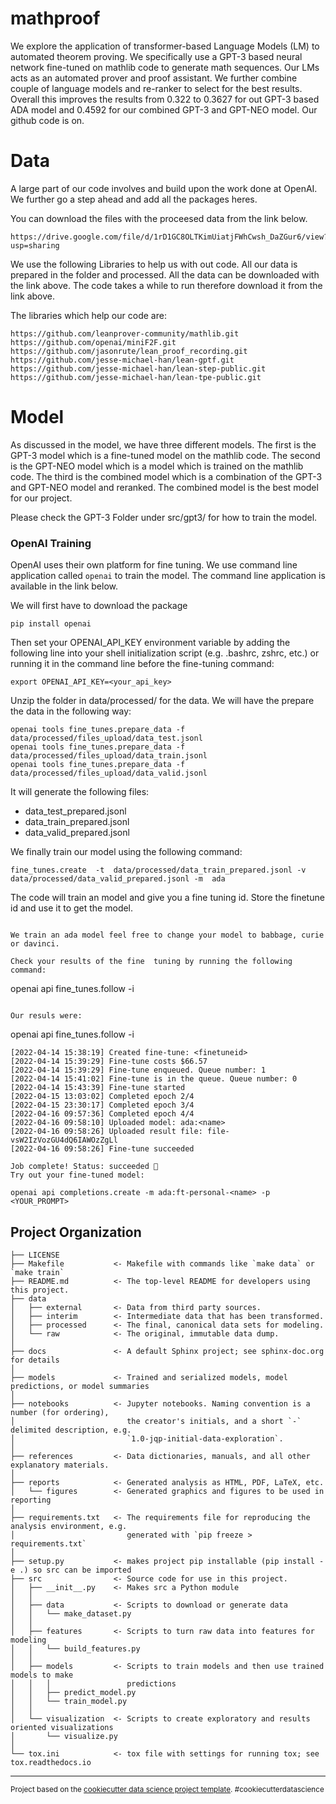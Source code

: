 mathproof
==============================

We explore the application of transformer-based Language Models (LM) to automated theorem proving. We specifically use a GPT-3 based neural network fine-tuned on mathlib code to generate math sequences. Our LMs acts as an automated prover and proof assistant. We further combine couple of language models and re-ranker to select for the best results. Overall this improves the results from 0.322 to 0.3627 for out GPT-3 based ADA model and 0.4592 for our combined GPT-3 and GPT-NEO model. Our github code is on.

# Data


A large part of our code involves and build upon the work done at OpenAI. We further go a  step ahead and add all the packages heres. 

You can download the files with the proceesed data from the link below.

```
https://drive.google.com/file/d/1rD1GC8OLTKimUiatjFWhCwsh_DaZGur6/view?usp=sharing
```

We use the following Libraries to help us with out code. All our data is prepared in the  folder and processed. All the data can be downloaded with the link above. The code takes a while to run therefore download it from the link above.

The libraries which help our code are:
```
https://github.com/leanprover-community/mathlib.git
https://github.com/openai/miniF2F.git
https://github.com/jasonrute/lean_proof_recording.git
https://github.com/jesse-michael-han/lean-gptf.git
https://github.com/jesse-michael-han/lean-step-public.git
https://github.com/jesse-michael-han/lean-tpe-public.git
```


# Model

As discussed in the model, we have three different models. The first is the GPT-3 model which is a fine-tuned model on the mathlib code. The second is the GPT-NEO model which is a model which is trained on the mathlib code. The third is the combined model which is a combination of the GPT-3 and GPT-NEO model and reranked. The combined model is the best model for our project. 

Please check the GPT-3 Folder under src/gpt3/ for how to train the model.




### OpenAI Training 


OpenAI uses their own platform for fine tuning. We use command line application called `openai` to train the model. The command line application is available in the link below.


We will first have to download the package
```
pip install openai
```

Then set your OPENAI_API_KEY environment variable by adding the following line into your shell initialization script (e.g. .bashrc, zshrc, etc.) or running it in the command line before the fine-tuning command:
```
export OPENAI_API_KEY=<your_api_key>
```


Unzip the folder in data/processed/ for the data. We will have the prepare the data in the following way:
```
openai tools fine_tunes.prepare_data -f data/processed/files_upload/data_test.jsonl
openai tools fine_tunes.prepare_data -f data/processed/files_upload/data_train.jsonl
openai tools fine_tunes.prepare_data -f data/processed/files_upload/data_valid.jsonl
```

It will generate the following files:
* data_test_prepared.jsonl
* data_train_prepared.jsonl
* data_valid_prepared.jsonl


We finally train our model using the following command:
```
fine_tunes.create  -t  data/processed/data_train_prepared.jsonl -v data/processed/data_valid_prepared.jsonl -m  ada 
```
The code will train an model and give you a fine tuning id. Store the finetune id and use it to get the model.
```

We train an ada model feel free to change your model to babbage, curie or davinci.

Check your results of the fine  tuning by running the following command:
```
openai api fine_tunes.follow -i <finetuneid>
```

Our resuls were:

```
openai api fine_tunes.follow -i <finetuneid>
```
[2022-04-14 15:38:19] Created fine-tune: <finetuneid>
[2022-04-14 15:39:29] Fine-tune costs $66.57
[2022-04-14 15:39:29] Fine-tune enqueued. Queue number: 1
[2022-04-14 15:41:02] Fine-tune is in the queue. Queue number: 0
[2022-04-14 15:43:39] Fine-tune started
[2022-04-15 13:03:02] Completed epoch 2/4
[2022-04-15 23:30:17] Completed epoch 3/4
[2022-04-16 09:57:36] Completed epoch 4/4
[2022-04-16 09:58:10] Uploaded model: ada:<name>
[2022-04-16 09:58:26] Uploaded result file: file-vsW2IzVozGU4dQ6IAWOzZgLl
[2022-04-16 09:58:26] Fine-tune succeeded

Job complete! Status: succeeded 🎉
Try out your fine-tuned model:

openai api completions.create -m ada:ft-personal-<name> -p <YOUR_PROMPT>
```


Project Organization
------------

    ├── LICENSE
    ├── Makefile           <- Makefile with commands like `make data` or `make train`
    ├── README.md          <- The top-level README for developers using this project.
    ├── data
    │   ├── external       <- Data from third party sources.
    │   ├── interim        <- Intermediate data that has been transformed.
    │   ├── processed      <- The final, canonical data sets for modeling.
    │   └── raw            <- The original, immutable data dump.
    │
    ├── docs               <- A default Sphinx project; see sphinx-doc.org for details
    │
    ├── models             <- Trained and serialized models, model predictions, or model summaries
    │
    ├── notebooks          <- Jupyter notebooks. Naming convention is a number (for ordering),
    │                         the creator's initials, and a short `-` delimited description, e.g.
    │                         `1.0-jqp-initial-data-exploration`.
    │
    ├── references         <- Data dictionaries, manuals, and all other explanatory materials.
    │
    ├── reports            <- Generated analysis as HTML, PDF, LaTeX, etc.
    │   └── figures        <- Generated graphics and figures to be used in reporting
    │
    ├── requirements.txt   <- The requirements file for reproducing the analysis environment, e.g.
    │                         generated with `pip freeze > requirements.txt`
    │
    ├── setup.py           <- makes project pip installable (pip install -e .) so src can be imported
    ├── src                <- Source code for use in this project.
    │   ├── __init__.py    <- Makes src a Python module
    │   │
    │   ├── data           <- Scripts to download or generate data
    │   │   └── make_dataset.py
    │   │
    │   ├── features       <- Scripts to turn raw data into features for modeling
    │   │   └── build_features.py
    │   │
    │   ├── models         <- Scripts to train models and then use trained models to make
    │   │   │                 predictions
    │   │   ├── predict_model.py
    │   │   └── train_model.py
    │   │
    │   └── visualization  <- Scripts to create exploratory and results oriented visualizations
    │       └── visualize.py
    │
    └── tox.ini            <- tox file with settings for running tox; see tox.readthedocs.io


--------

<p><small>Project based on the <a target="_blank" href="https://drivendata.github.io/cookiecutter-data-science/">cookiecutter data science project template</a>. #cookiecutterdatascience</small></p>
